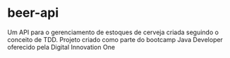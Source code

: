 # beer-api
Um API para o gerenciamento de estoques de cerveja criada seguindo o conceito de TDD. Projeto criado como parte do bootcamp Java Developer oferecido pela Digital Innovation One
